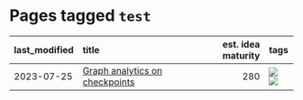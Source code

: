 # Pages tagged `test`

|last_modified|title|est. idea maturity|tags
|:---|:---|---:|:---|
|2023-07-25|[Graph analytics on checkpoints](../Graph_analytics_on_checkpoints.md)|280|[![](https://img.shields.io/badge/tag-from_issue-496a1)](../tags/from_issue.md) [![](https://img.shields.io/badge/tag-test-48b79f)](../tags/test.md)|